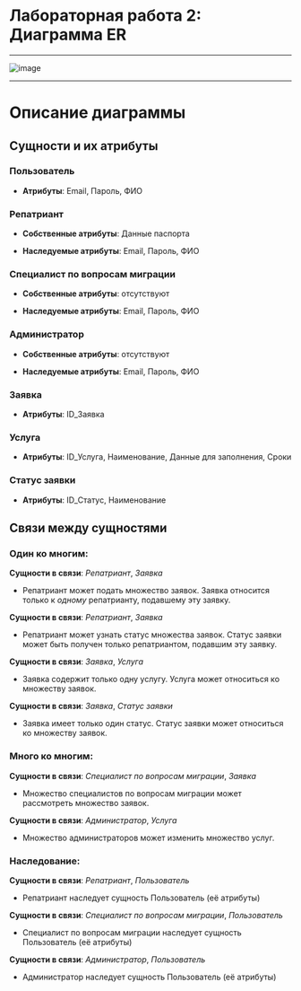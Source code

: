 # Лабораторная работа 2: Диаграмма ER

---

![image](https://github.com/user-attachments/assets/2bc2a3b8-2435-494e-b6ab-63bb98d654ae)

---

# Описание диаграммы

## Сущности и их атрибуты

### Пользователь

* **Атрибуты**: Email, Пароль, ФИО

### Репатриант

* **Собственные атрибуты**: Данные паспорта

* **Наследуемые атрибуты**: Email, Пароль, ФИО

### Специалист по вопросам миграции

* **Собственные атрибуты**: отсутствуют

* **Наследуемые атрибуты**: Email, Пароль, ФИО

### Администратор

* **Собственные атрибуты**: отсутствуют

* **Наследуемые атрибуты**: Email, Пароль, ФИО

### Заявка

* **Атрибуты**: ID_Заявка

### Услуга

* **Атрибуты**: ID_Услуга, Наименование, Данные для заполнения, Сроки

### Статус заявки

* **Атрибуты**: ID_Статус, Наименование

## Связи между сущностями

### Один ко многим:

**Сущности в связи**: *Репатриант*, *Заявка*

* Репатриант может подать множество заявок. Заявка относится только к *одному* репатрианту, подавшему эту заявку.

**Сущности в связи**: *Репатриант*, *Заявка*

* Репатриант может узнать статус множества заявок. Статус заявки может быть получен только репатриантом, подавшим эту заявку.

**Сущности в связи**: *Заявка*, *Услуга*

* Заявка содержит только одну услугу. Услуга может относиться ко множеству заявок.

**Сущности в связи**: *Заявка*, *Статус заявки*

* Заявка имеет только один статус. Статус заявки может относиться ко множеству заявок.

### Много ко многим:

**Сущности в связи**: *Специалист по вопросам миграции*, *Заявка*

* Множество специалистов по вопросам миграции может рассмотреть множество заявок.

**Сущности в связи**: *Администратор*, *Услуга*

* Множество администраторов может изменить множество услуг.

### Наследование:

**Сущности в связи**: *Репатриант*, *Пользователь*

* Репатриант наследует сущность Пользователь (её атрибуты)

**Сущности в связи**: *Специалист по вопросам миграции*, *Пользователь*

* Специалист по вопросам миграции наследует сущность Пользователь (её атрибуты)

**Сущности в связи**: *Администратор*, *Пользователь*

* Администратор наследует сущность Пользователь (её атрибуты)
